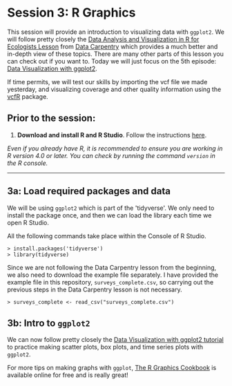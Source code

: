# Session 3: R Graphics 
This session will provide an introduction to visualizing data with `ggplot2`.  We will follow pretty closely the [Data Analysis and Visualization in R for Ecologists Lesson](https://datacarpentry.org/R-ecology-lesson/index.html) from [Data Carpentry](https://datacarpentry.org/lessons/) which provides a much better and in-depth view of these topics. There are many other parts of this lesson you can check out if you want to. Today we will just focus on the 5th episode: [Data Visualization with ggplot2](https://datacarpentry.org/R-ecology-lesson/04-visualization-ggplot2.html). 

If time permits, we will test our skills by importing the vcf file we made yesterday, and visualizing coverage and other quality information using the [vcfR](https://cran.r-project.org/web/packages/vcfR/vignettes/intro_to_vcfR.html) package.

## Prior to the session: 
1. **Download and install R and R Studio**.  Follow the instructions [here](https://datacarpentry.org/R-ecology-lesson/#Install_R_and_RStudio). 

*Even if you already have R, it is recommended to ensure you are working in R version 4.0 or later. You can check by running the command `version` in the R console.*

---

## 3a: Load required packages and data
We will be using `ggplot2` which is part of the 'tidyverse'. We only need to install the package once, and then we can load the library each time we open R Studio.

All the following commands take place within the Console of R Studio.
```
> install.packages('tidyverse')
> library(tidyverse)
```
 
Since we are not following the Data Carpentry lesson from the beginning, we also need to download the example file separately. I have provided the example file in this repository, `surveys_complete.csv`, so carrying out the previous steps in the Data Carpentry lesson is not necessary.
```
> surveys_complete <- read_csv("surveys_complete.csv")
```

## 3b: Intro to `ggplot2`
We can now follow pretty closely the [Data Visualization with ggplot2 tutorial](https://datacarpentry.org/R-ecology-lesson/04-visualization-ggplot2.html) to practice making scatter plots, box plots, and time series plots with `ggplot2`.

For more tips on making graphs with `ggplot`, [The R Graphics Cookbook](https://r-graphics.org) is available online for free and is really great!

